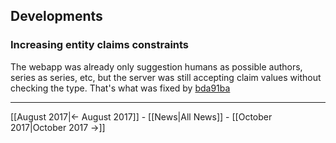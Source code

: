 <!-- LANG:EN, title="September 2017"-->
 
## Developments
### Increasing entity claims constraints
  The webapp was already only suggestion humans as possible authors, series as series, etc, but the server was still accepting claim values without checking the type. That's what was fixed by [bda91ba](https://github.com/inventaire/inventaire/commit/bda91ba5c3344ba1f8d0a1a0608685f7ec6759a6)
 
<hr>

[[August 2017|← August 2017]] - [[News|All News]] - [[October 2017|October 2017 →]]